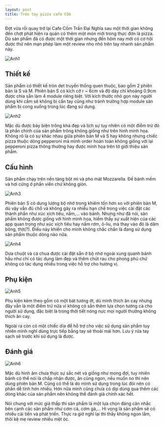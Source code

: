 ```yaml
---
layout: post
title: Trên tay pizza cafe Cốm
---
```


Đợt vừa rồi quay trở lại Cafe Cốm Trần Đại Nghĩa sau một thời gian không đến chợt phát hiện ra quán có thêm một món mới trong thực đơn là pizza. Dù sản phẩm đã có được một thời gian nhưng đến hôm nay mới có cơ hội được thử nên mạn phép làm một review nho nhỏ trên tay nhanh sản phẩm này.

![Anh1](https://lh3.googleusercontent.com/ct-JzfxVXstiU8AmgYp6wHbzfXo9-92AwAEHeiOSBQx7pLX99FfLsm-Sof2VhZlZtFx9sMm5mXYXTZEEmNdSPPJPkNyLvQu-xYhCrvzDc4E2edlKGraEUuIsP4xwRCT7feBB6vu0CELwBA_wFrbyWAXA84ZUXdUDqfrO9tUmpDA1FwV_Fy6j-KAhl_pGS62ZVS5-N_p1Myx9za1AP0b3qHrEO9xksjcnFmfmHankGZ9RPQMl-6HRb64FGtCZyH1KmVriaDOLjHKtDgKn30RfjJuadt7XazMNKnrs7p3f8rojVGg5HBO4LYz5k8qgiyy3M2w5H1ML7CF7JErUvZmCvUT6pxzrY-wGRM9fI7ok0sqlpZDs5SUYcwTjRThtmMrl90P72Zmq8LW1M-fJZaVCGCVg4DXOUkDM_zrTPmSq15VE1CYa0OauEAlo0bvj7kmv6JfwLwW_8eFaH95yLJhHtNDXINoHOBOz5Nd3wR6alD-v6yIATmLCI3rCySoXugTJa9Zu8XVfelfEPc-gPlZpUm1dx4w7AMyCzkh4dAg4-oxQHBkGHUBLMwe2b8rAuQIZ7exg=w890-h667-no)

## Thiết kế
Sản phẩm có thiết kế tròn dẹt truyền thống quen thuộc, bao gồm 2 phiên bản là S và M. Phiên bản S có kích cỡ r ~ 6cm và độ dày chỉ khoảng 0.9cm được chia sẵn làm 4 module riêng biệt. Với kích thước nhỏ gọn này người dùng khi cầm sẽ không bị cấn tay cũng như tránh trường hợp module sản phẩm bị cong xuống trong lúc đang sử dụng.

![Anh2](https://lh3.googleusercontent.com/d5EY_sDKinw6-dPXTamg0RqBERgwIJoTczT5Rlvc8TM4ho5KACrOROOAQrKknTWiiawboERW0T6lfOTV1IjzrVqIdMhGhZBTzIFCZ0eTskFtofuCBwf7pbL8MSEqoCucuEE3RNRUB045Q1PktNsOC2oxB3MvJTof9m2Tdu1VJBt32rExDZiRxlq0Z9tETPQ4RSWHcn_F7x3DHdlSJeQwYTbgq24gRcQ9Ni0eqvBA67ikABsZNhA_MMhNtFiGvLuMij7pd29wGJ_svueWlM_7i4cj2xLEAYmEjWhoHVcQZmjqIVfgCW14Irmb8zEEYXzFrZJTyFgWzFsPhcTreIVjgQx3BnADYveGZsvaS73Kk0ehHwGiCpPvE4imcIzCNnjyOeAuoIFJ6Xupt7iHkQs5NuFKdCIBzT-lrStS_ESmyj4z6qhQd1qMM37dVkKLKA9jKFn8OcFN5Ry1PgQtPiEe3b9PatON9405B1zFMQEPsg0VNarRo8da5-u3b3wBcL6UHi5OzuEpAQQWZEOiCZN01EkPMKvXzyFUsEP6tFSF_LOAo0tkYJuMQHHCdWVIKD61Mjf0=w803-h667-no)

Mặc dù được bày biện trông khá đẹp và lịch sự tuy nhiên có một điểm trừ đó là phần chính của sản phẩm trông không giống như trên hình minh họa. Không rõ là có sự khác nhau giữa phiên bản M và S hay không nhưng chiếc pizza thuộc dòng pepperoni mà mình order hoàn toàn không giống với lại pepperoni pizza thông thường hay được minh họa trên tờ giới thiệu sản phẩm.

## Cấu hình
Sản phẩm chạy trên nền tảng bột mì và pho mát Mozzarella. Đế bánh mềm và hơi cứng ở phần viền chứ không giòn.

![Anh3](https://lh3.googleusercontent.com/hqN85IGTY9UHxDndWaY3rh4xT01erhleX5Kh4f5U_pAaGFpy0xkL4KKMW3MOk82zRqm8JR9QfsJvCSixzpGNI9pit-yZxUrEYE2-kuAB6cjwCOgZZLdavaPX1L9Ybgs7_BS25I74qMC3BvTv9v77cERtxhcVIQujyppj6Y5r3KDdUtIQ-R8uCmhnzDg6Wr8OBRvvTKqTsAaXeEGxrcefsM1pmMcGobeBVgpK7zy9zMGXKvwVavsWbo8Q6q4mKPa0_61omQrUTSHl3EI-tb6yP6deHFyN-wVgVEojb9Byocger-IC0t_Eb8AqXS3YPC0oz9-n0Nrds1HOGeEcsgwmKPg-GWWRf0PYjYUKJXZLDZaXeu57BYFly6CcFgnDc_WzB9CNmVEiA8otAkgdKUbUUHtfl4DpT1jbRjivV9Sc7OA9lHYXGd8PuEeu76R5epdm7cZUA8duY8UzTc2dIMhpDyVm8-HSUlGpXliBglAms237sBHNhL3Dk5BYdF69cVQb4xsHKLTn5dwNapUZLIOLPIXt358TZxhANW1IH14hRegl-WERtneXWJqNNUb5vUCOZZmo=w890-h667-no)

Phiên bản S có dung lượng bộ nhớ trong khiêm tốn hơn so với phiên bản M, dù vậy vẫn đủ chỗ và không gây ra nhiều hạn chế trong việc cài đặt các thành phần như xúc xích tiêu, nấm,... vào bánh. Nhưng như đã nói, sản phẩm không được giống với hình minh họa, hiếm thấy sự xuất hiện của các app quan trọng như xúc xích tiêu hay nấm rơm, ô-liu, mà thay vào đó là dăm bông, thịt(?). Điều này khiến cho mình không chắc chắn là đang sử dụng sản phẩm thuộc dòng nào nữa.

![Anh4](https://lh3.googleusercontent.com/fQ5V4tbpkOfTQVqKDhOLdATXW9ywgIJ9OTh2wOq44XMdhABbHt4XaTNddrA5KOk1lT4kFDk-XM_8ENb9ibEXycYG0FWXZw36TO8tzhf0iYCRbo6yA3xK3SWdvME5Vd79uliD1DEgOGyPwqKV8798xgs3JJqQSLir1AJJ-WcLmOoiWZoLb6DGXsC3LkE3juuny347ZlCBpVLNE9sUUisNjdlNmfZocSUbmezptDZpj0hQ66ZZFGWeGF5pq_FMvakHGayj8jiNdXwme0xnLbWsoHUQ5qn-5N-VGqFg5fJaNifZTpm4tMGZdx-VyKJw9lMF-iNLKNhOazAj2XpW1kIpdLS-kk96uMduZuCp5cCtkDfcf6YojfRVQdA8e6tLhuSYOrkzyBCg7UdkLTa5--NgSLpjbCtasAuyADOLMfzIBRePyHSPdboW6KHwd8ecRfdDquq4r_5ko2yj44GZjh3qHM-wOYO5cpvRDt36rEuSONv1aBn0rvv5KQ0J0ZTDRQugFK5NqegMNShrRTB0h4gqJNxS0Kaq6-r4IQmUIxRS5lKpd-Mas40N918avnGPYswlDD5i=w560-h667-no)

Dưa chuột và cà chua được cài đặt sẵn ở bộ nhớ ngoài xung quanh bánh hầu như chỉ có tác dụng làm đẹp và thêm chút rau cho phong phú chứ không có tác dụng nhiều trong việc hỗ trợ cho hương vị.

## Phụ kiện
![Anh5](https://lh3.googleusercontent.com/YqSxC_hUsKIvakqlUrjbgbNlwiITq31ZVpc6xPwzZPAqMTzmAowxL36JiUGSN2WdcZOGSUjHoJb0gdefV9_18uS4MWHBzTUV8nWDbztneq1mdezcmiHyCigRk-0E2xX9u4ksh1WQUZKvfsUKt6VT-UnkYuY1E9n2lzVCegFEAM8r02pHEXpxKozJqG0UawwB-Qq_jKRTmpXyimUC5zPuXJLgg9raTY7D5TV3jeJyEy740vNpMzbYEH0GMY8THrMaHfwtFHawdrhhJiWdN_qfiEYxsdCwxCN7ql8-eYOoGEiK_yneq2_xGNPCTwZLm629yP22g5vIaK9awDP62e60kRV94IkAVEic19MtveRe9LBXGAO1WA8aMPWSYPn-o5jZko5lqqc6Fg5vPmJNJFNa6nEeChD3jEK0yOFhSeQueBp4MgPFFuCEq3SqPaUpKFjke-yJ8SIeZ7fLiVbi5Z1Gu47vwAegJjJgDGXzl6AFQd1Qy2JVr7YMm6hGqvwn9anqd9_HIuHZP8uS2pu7HjLgWsIYGsePpyC2zlcJ6YFtnxrzvznH6_dOYF4_LBz2ZH5Bq4GT=w998-h563-no)

Phụ kiện kèm theo gồm có một bát tương ớt, dù mình thích ăn cay nhưng đây vẫn là một điểm trừ nữa vì không có sẵn thêm lựa chọn tương cà cho người sử dụng, đặc biệt là trong thời tiết nóng nực mọi người thường không thích ăn cay.

Ngoài ra còn có một chiếc dĩa để hỗ trợ cho việc sử dụng sản phẩm tuy nhiên mình nghĩ dùng trực tiếp bằng tay sẽ thoải mái hơn. Lưu ý rửa tay sạch sẽ trước khi sử dụng là được.

## Đánh giá
![Anh6](https://lh3.googleusercontent.com/ma-zfLx-3i0b1AGWkkKRdMf9i3oOAVB6--W4lgiC4KHCjBdmvxsWNHY6oY2-JsROHuYsukI54oZuGcPZcs4DfSZZCfdipGya7LgTQtkEwP2hEvZ1WjPt9f_8CkW5SlYI-jFZ9B4U607HSUTCxFkg-z4TlRcdj0FXtMLqNQnKJO_qPyQSgb74Q6J3ZuNwzUYkNDBtXS36V8_BEGGw3XbGAuoarjVRXRYfvwa9tm2QSFcJZclW2OgHhnRQBCJ9Rs1scKycPjnwSARYFcWqZorxZ-2ZenCGp4jl5Vz_TseoN_gW5IRjQaAboIB9gT8ICCmGaMadBFmTFjFUYYASu1cs7qOqF9-0a2YyK09TANrW-y7AXKFOqzJCMMh2kl4_F0FQfcej_FxU5N2Bs-BjqALAzuSha3VwKdM4-bwdE0v-lgUGWK2KcQ5rIMnZ_WkvHw3CY89T_9EvWGiNQjsYVREFVNz7cZ-UAeJJOLO1KP8k5fQSbKhcMKeP6flLHAOtsapNLI_jpa9sNY2ETBzsQnISIbh-WLj9uQtojXrJ341xFjkCG_JNcgXserYwnH_oOIIqWR6N=w890-h667-no)

Mặc dù hình âm chưa thực sự sắc nét và giống như mong đợi, tuy nhiên bánh có thể nói là chấp nhận được, ăn cũng ngon, nếu muốn no thì nên dùng phiên bản M. Cũng có thể là do mình sử dụng trong lúc đói nên có phần dễ tính hơn nhiều. Hơn nữa mình cũng chưa có dịp dùng qua thêm các dòng khác của sản phẩm nên không thể đánh giá chính xác hết.

Nói chung với mức giá thấp thì sản phẩm là một lựa chọn đáng cân nhắc bên cạnh các sản phẩm như cơm cá, cơm gà,... Hi vọng là sản phẩm sẽ có nhiều cải tiến và phát triển. Thực ra giờ nghĩ lại thì thấy không ngon lắm, thôi kệ mẹ review nhiều mệt óc.
